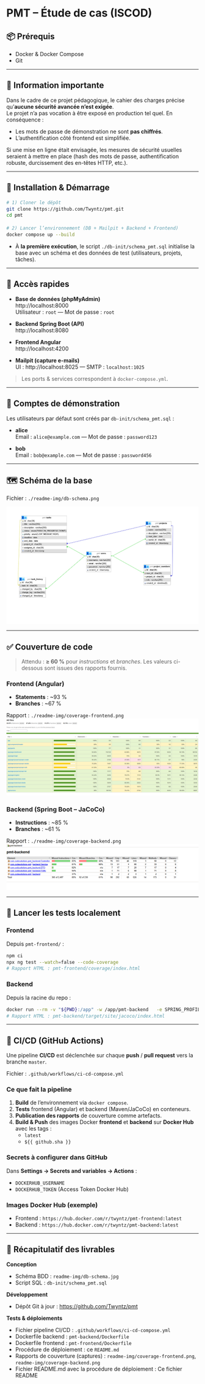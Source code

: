 # PMT – Étude de cas (ISCOD)

## 📦 Prérequis

- Docker & Docker Compose
- Git

---

## 🔐 Information importante

Dans le cadre de ce projet pédagogique, le cahier des charges précise qu’**aucune sécurité avancée n’est exigée**.  
Le projet n’a pas vocation à être exposé en production tel quel. En conséquence :
- Les mots de passe de démonstration ne sont **pas chiffrés**.
- L’authentification côté frontend est simplifiée.

Si une mise en ligne était envisagée, les mesures de sécurité usuelles seraient à mettre en place (hash des mots de passe, authentification robuste, durcissement des en-têtes HTTP, etc.).

---

## 🚀 Installation & Démarrage

```bash
# 1) Cloner le dépôt
git clone https://github.com/Twyntz/pmt.git
cd pmt

# 2) Lancer l’environnement (DB + Mailpit + Backend + Frontend)
docker compose up --build
```

- À **la première exécution**, le script `./db-init/schema_pmt.sql` initialise la base avec un schéma et des données de test (utilisateurs, projets, tâches).

---

## 🔗 Accès rapides

- **Base de données (phpMyAdmin)**  
  http://localhost:8000  
  Utilisateur : `root` — Mot de passe : `root`

- **Backend Spring Boot (API)**  
  http://localhost:8080

- **Frontend Angular**  
  http://localhost:4200

- **Mailpit (capture e-mails)**  
  UI : http://localhost:8025 — SMTP : `localhost:1025`

> Les ports & services correspondent à `docker-compose.yml`.

---

## 👥 Comptes de démonstration

Les utilisateurs par défaut sont créés par `db-init/schema_pmt.sql` :

- **alice**  
  Email : `alice@example.com` — Mot de passe : `password123`

- **bob**  
  Email : `bob@example.com` — Mot de passe : `password456`

---

## 🗺️ Schéma de la base

Fichier : `./readme-img/db-schema.png`

![db schema](./readme-img/db-schema.png)

---

## ✅ Couverture de code

> Attendu : **≥ 60 %** pour *instructions* et *branches*. Les valeurs ci-dessous sont issues des rapports fournis.

### Frontend (Angular)
- **Statements** : ~93 %  
- **Branches** : ~67 %  

Rapport : `./readme-img/coverage-frontend.png`  
![coverage frontend](./readme-img/coverage-frontend.png)

### Backend (Spring Boot – JaCoCo)
- **Instructions** : ~85 %  
- **Branches** : ~61 %  

Rapport : `./readme-img/coverage-backend.png`  
![coverage backend](./readme-img/coverage-backend.png)

---

## 🧪 Lancer les tests localement

### Frontend
Depuis `pmt-frontend/` :
```bash
npm ci
npx ng test --watch=false --code-coverage
# Rapport HTML : pmt-frontend/coverage/index.html
```

### Backend
Depuis la racine du repo :
```bash
docker run --rm -v "${PWD}:/app" -w /app/pmt-backend   -e SPRING_PROFILES_ACTIVE=test   maven:3.9.6-eclipse-temurin-17 mvn -B clean verify
# Rapport HTML : pmt-backend/target/site/jacoco/index.html
```

---

## 🔁 CI/CD (GitHub Actions)

Une pipeline **CI/CD** est déclenchée sur chaque **push** / **pull request** vers la branche `master`.

Fichier : `.github/workflows/ci-cd-compose.yml`

### Ce que fait la pipeline
1. **Build** de l’environnement via `docker compose`.
2. **Tests** frontend (Angular) et backend (Maven/JaCoCo) en conteneurs.
3. **Publication des rapports** de couverture comme artefacts.
4. **Build & Push** des images Docker **frontend** et **backend** sur **Docker Hub** avec les tags :
   - `latest`
   - `${{ github.sha }}`

### Secrets à configurer dans GitHub
Dans **Settings → Secrets and variables → Actions** :
- `DOCKERHUB_USERNAME`
- `DOCKERHUB_TOKEN` (Access Token Docker Hub)

### Images Docker Hub (exemple)
- Frontend : `https://hub.docker.com/r/twyntz/pmt-frontend:latest`
- Backend : `https://hub.docker.com/r/twyntz/pmt-backend:latest`

---

## 🧾 Récapitulatif des livrables

**Conception**
- Schéma BDD : `readme-img/db-schema.jpg`
- Script SQL : `db-init/schema_pmt.sql`

**Développement**
- Dépôt Git à jour : https://github.com/Twyntz/pmt

**Tests & déploiements**
- Fichier pipeline CI/CD : `.github/workflows/ci-cd-compose.yml`
- Dockerfile backend : `pmt-backend/Dockerfile`
- Dockerfile frontend : `pmt-frontend/Dockerfile`
- Procédure de déploiement : ce `README.md`
- Rapports de couverture (captures) : `readme-img/coverage-frontend.png`, `readme-img/coverage-backend.png`
- Fichier README.md avec la procédure de déploiement : Ce fichier README
